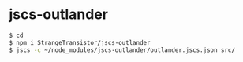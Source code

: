 # jscs-outlander

```sh
$ cd
$ npm i StrangeTransistor/jscs-outlander
$ jscs -c ~/node_modules/jscs-outlander/outlander.jscs.json src/
```
